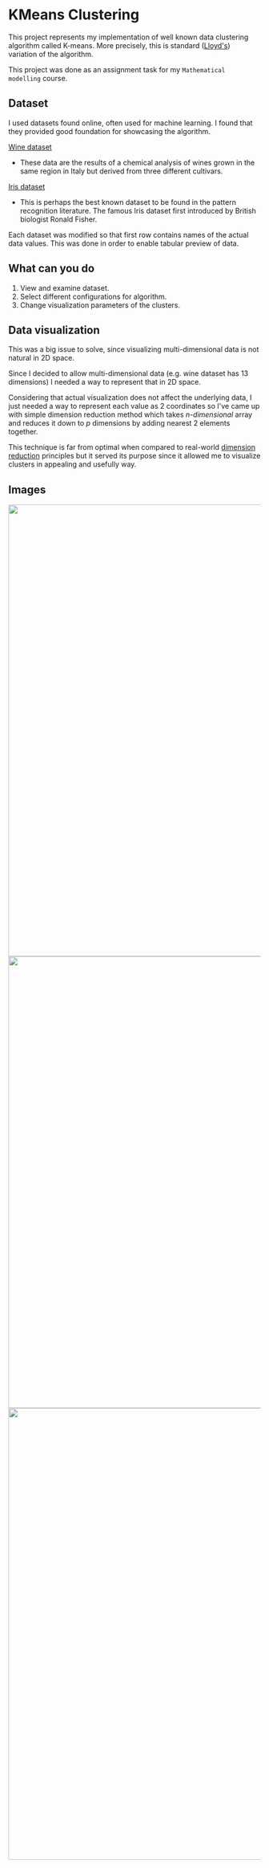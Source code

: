 # KMeans Clustering

This project represents my implementation of well known data clustering algorithm called K-means.
More precisely, this is standard ([Lloyd's](https://en.wikipedia.org/wiki/Lloyd%27s_algorithm)) variation of the algorithm.

This project was done as an assignment task for my `Mathematical modelling` course.

## Dataset

I used datasets found online, often used for machine learning. I found that they provided good foundation for showcasing the algorithm.

[Wine dataset](https://archive.ics.uci.edu/ml/datasets/wine)
* These data are the results of a chemical analysis of wines grown in the same region in Italy but derived from three different cultivars.

[Iris dataset](https://archive.ics.uci.edu/ml/datasets/Iris)
* This is perhaps the best known dataset to be found in the pattern recognition literature. The famous Iris dataset first introduced by British biologist Ronald Fisher.

Each dataset was modified so that first row contains names of the actual data values. This was done in order to enable tabular preview of data.

## What can you do

1. View and examine dataset.
2. Select different configurations for algorithm.
3. Change visualization parameters of the clusters.

## Data visualization

This was a big issue to solve, since visualizing multi-dimensional data is not natural in 2D space.

Since I decided to allow multi-dimensional data (e.g. wine dataset has 13 dimensions) I needed a way to represent that in 2D space.

Considering that actual visualization does not affect the underlying data, I just needed a way to represent each value as 2 coordinates so I've came up with simple dimension reduction method which takes *n-dimensional* array and reduces it down to *p* dimensions by adding nearest 2 elements together.

This technique is far from optimal when compared to real-world [dimension reduction](https://en.wikipedia.org/wiki/Data_reduction) principles but it served its purpose since it allowed me to visualize clusters in appealing and usefully way.

## Images

<img src="https://drive.google.com/uc?export=view&id=1eID15GyXSr8ct_wPAz9iPbY72cqPQxUD" width="900">

<img src="https://drive.google.com/uc?export=view&id=1MTyXZsSuBXoT1eVDc6akHeC1Yxnz6cqH" width="900">

<img src="https://drive.google.com/uc?export=view&id=1qe_BoItbny0x6ArqyPkJr8RCSBRhnV69" width="900">
